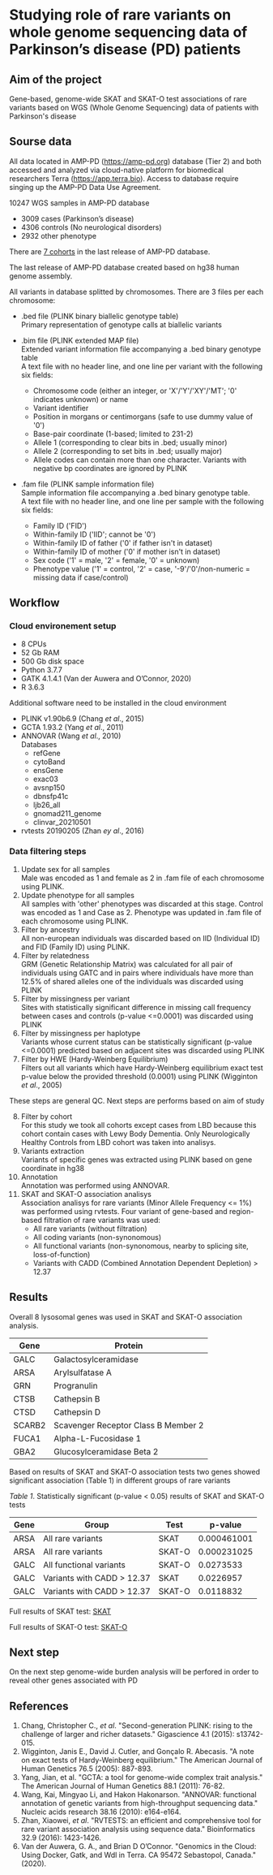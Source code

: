 # Studying role of rare variants on whole genome sequencing data of Parkinson’s disease (PD) patients

## Aim of the project

Gene-based, genome-wide SKAT and SKAT-O test associations of rare variants based on WGS (Whole Genome Sequencing) data of patients with Parkinson's disease

## Sourse data

All data located in AMP-PD (<https://amp-pd.org>) database (Tier 2) and both accessed and analyzed via cloud-native platform for biomedical researchers Terra (<https://app.terra.bio>). Access to database require singing up the AMP-PD Data Use Agreement.

10247 WGS samples in AMP-PD database

- 3009 cases (Parkinson’s disease)
- 4306 controls (No neurological disorders)
- 2932 other phenotype

There are [7 cohorts](https://amp-pd.org/unified-cohorts) in the last release of AMP-PD database.

The last release of AMP-PD database created based on hg38 human genome assembly.

All variants in database splitted by chromosomes. There are 3 files per each chromosome:

- .bed file (PLINK binary biallelic genotype table)  
  Primary representation of genotype calls at biallelic variants
- .bim file (PLINK extended MAP file)  
  Extended variant information file accompanying a .bed binary genotype table  
  A text file with no header line, and one line per variant with the following six fields:

  - Chromosome code (either an integer, or 'X'/'Y'/'XY'/'MT'; '0' indicates unknown) or name  
  - Variant identifier  
  - Position in morgans or centimorgans (safe to use dummy value of '0')  
  - Base-pair coordinate (1-based; limited to 231-2)  
  - Allele 1 (corresponding to clear bits in .bed; usually minor)  
  - Allele 2 (corresponding to set bits in .bed; usually major)  
  - Allele codes can contain more than one character. Variants with negative bp coordinates are ignored by PLINK  
- .fam file (PLINK sample information file)  
  Sample information file accompanying a .bed binary genotype table.  
  A text file with no header line, and one line per sample with the following six fields:

  - Family ID ('FID')  
  - Within-family ID ('IID'; cannot be '0')  
  - Within-family ID of father ('0' if father isn't in dataset)  
  - Within-family ID of mother ('0' if mother isn't in dataset)  
  - Sex code ('1' = male, '2' = female, '0' = unknown)  
  - Phenotype value ('1' = control, '2' = case, '-9'/'0'/non-numeric = missing data if case/control)  

## Workflow

### Cloud environement setup

- 8 CPUs
- 52 Gb RAM
- 500 Gb disk space
- Python 3.7.7
- GATK 4.1.4.1 (Van der Auwera and O’Connor, 2020)
- R 3.6.3

Additional software need to be installed in the cloud environment

- PLINK v1.90b6.9 (Chang *et al*., 2015)
- GCTA 1.93.2 (Yang *et al*., 2011)
- ANNOVAR  (Wang *et al*., 2010)  
  Databases
  - refGene
  - cytoBand
  - ensGene
  - exac03
  - avsnp150
  - dbnsfp41c
  - ljb26_all
  - gnomad211_genome
  - clinvar_20210501
- rvtests 20190205 (Zhan *ey al*., 2016)

### Data filtering steps

1. Update sex for all samples  
   Male was encoded as 1 and female as 2 in .fam file of each chromosome using PLINK.
2. Update phenotype for all samples  
   All samples with 'other' phenotypes was discarded at this stage. Control was encoded as 1 and Case as 2. Phenotype was updated in .fam file of each chromosome using PLINK.
3. Filter by ancestry  
   All non-european individuals was discarded based on IID (Individual ID) and FID (Family ID) using PLINK.
4. Filter by relatedness  
   GRM (Genetic Relationship Matrix) was calculated for all pair of individuals using GATC and in pairs where individuals have more than 12.5% of shared alleles one of the individuals was discarded using PLINK
5. Filter by missingness per variant  
   Sites with statistically significant difference in missing call frequency between cases and controls (p-value <=0.0001) was discarded using PLINK
6. Filter by missingness per haplotype  
   Variants whose current status can be statistically significant (p-value <=0.0001) predicted based on adjacent sites was discarded using PLINK
7. Filter by HWE (Hardy-Weinberg Equilibrium)  
   Filters out all variants which have Hardy-Weinberg equilibrium exact test p-value below the provided threshold (0.0001) using PLINK (Wigginton *et al*., 2005)

These steps are general QC. Next steps are performs based on aim of study

8. Filter by cohort  
   For this study we took all cohorts except cases from LBD because this cohort contain cases with Lewy Body Dementia. Only Neurologically Healthy Controls from LBD cohort was taken into analisys.
9. Variants extraction  
   Variants of specific genes was extracted using PLINK based on gene coordinate in hg38
10. Annotation  
    Annotation was performed using ANNOVAR.
11. SKAT and SKAT-O association analisys  
    Association analisys for rare variants (Minor Allele Frequency <= 1%) was performed using rvtests.
    Four variant of gene-based and region-based filtration of rare variants was used:
    - All rare variants (without filtration)
    - All coding variants (non-synonomous)
    - All functional variants (non-synonomous, nearby to splicing site, loss-of-function)
    - Variants with CADD (Combined Annotation Dependent Depletion) > 12.37

## Results

Overall 8 lysosomal genes was used in SKAT and SKAT-O association analysis.

| Gene   | Protein                             |
| ------ | ----------------------------------- |
| GALC   | Galactosylceramidase                |
| ARSA   | Arylsulfatase A                     |
| GRN    | Progranulin                         |
| CTSB   | Cathepsin B                         |
| CTSD   | Cathepsin D                         |
| SCARB2 | Scavenger Receptor Class B Member 2 |
| FUCA1  | Alpha-L-Fucosidase 1                |
| GBA2   | Glucosylceramidase Beta 2           |

Based on results of SKAT and SKAT-O association tests two genes showed significant association (Table 1) in different groups of rare variants

*Table 1*. Statistically significant (p-value < 0.05) results of SKAT and SKAT-O tests

| Gene | Group                      | Test   | p-value     |
| ---- | -------------------------- | ------ | ----------- |
| ARSA | All rare variants          | SKAT   | 0.000461001 |
| ARSA | All rare variants          | SKAT-O | 0.000231025 |
| GALC | All functional variants    | SKAT-O | 0.0273533   |
| GALC | Variants with CADD > 12.37 | SKAT   | 0.0226957   |
| GALC | Variants with CADD > 12.37 | SKAT-O | 0.0118832   |

Full results of SKAT test: [SKAT](Assoc_results/Skat_summary.csv)

Full results of SKAT-O test: [SKAT-O](/Assoc_results/SkatO_summary.csv)

## Next step

On the next step genome-wide burden analysis will be perfored in order to reveal other genes associated with PD

## References

1. Chang, Christopher C., *et al*. "Second-generation PLINK: rising to the challenge of larger and richer datasets." Gigascience 4.1 (2015): s13742-015.
2. Wigginton, Janis E., David J. Cutler, and Gonçalo R. Abecasis. "A note on exact tests of Hardy-Weinberg equilibrium." The American Journal of Human Genetics 76.5 (2005): 887-893.
3. Yang, Jian, et al. "GCTA: a tool for genome-wide complex trait analysis." The American Journal of Human Genetics 88.1 (2011): 76-82.
4. Wang, Kai, Mingyao Li, and Hakon Hakonarson. "ANNOVAR: functional annotation of genetic variants from high-throughput sequencing data." Nucleic acids research 38.16 (2010): e164-e164.
5. Zhan, Xiaowei, *et al*. "RVTESTS: an efficient and comprehensive tool for rare variant association analysis using sequence data." Bioinformatics 32.9 (2016): 1423-1426.
6. Van der Auwera, G. A., and Brian D O’Connor. "Genomics in the Cloud: Using Docker, Gatk, and Wdl in Terra. CA 95472 Sebastopol, Canada." (2020).
